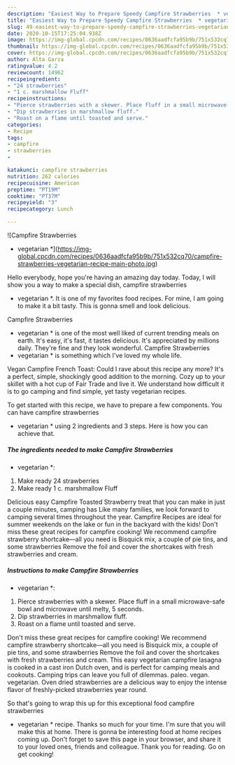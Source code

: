 ```yaml
---
description: "Easiest Way to Prepare Speedy Campfire Strawberries  * vegetarian *"
title: "Easiest Way to Prepare Speedy Campfire Strawberries  * vegetarian *"
slug: 49-easiest-way-to-prepare-speedy-campfire-strawberries-vegetarian
date: 2020-10-15T17:25:04.938Z
image: https://img-global.cpcdn.com/recipes/0636aadfcfa95b9b/751x532cq70/campfire-strawberries-vegetarian-recipe-main-photo.jpg
thumbnail: https://img-global.cpcdn.com/recipes/0636aadfcfa95b9b/751x532cq70/campfire-strawberries-vegetarian-recipe-main-photo.jpg
cover: https://img-global.cpcdn.com/recipes/0636aadfcfa95b9b/751x532cq70/campfire-strawberries-vegetarian-recipe-main-photo.jpg
author: Alta Garza
ratingvalue: 4.2
reviewcount: 14962
recipeingredient:
- "24 strawberries"
- "1 c. marshmallow Fluff"
recipeinstructions:
- "Pierce strawberries with a skewer. Place fluff in a small microwave-safe bowl and microwave until melty, 5 seconds."
- "Dip strawberries in marshmallow fluff."
- "Roast on a flame until toasted and serve."
categories:
- Recipe
tags:
- campfire
- strawberries
- 

katakunci: campfire strawberries  
nutrition: 262 calories
recipecuisine: American
preptime: "PT19M"
cooktime: "PT37M"
recipeyield: "3"
recipecategory: Lunch

---
```



![Campfire Strawberries 
* vegetarian *](https://img-global.cpcdn.com/recipes/0636aadfcfa95b9b/751x532cq70/campfire-strawberries-vegetarian-recipe-main-photo.jpg)

Hello everybody, hope you're having an amazing day today. Today, I will show you a way to make a special dish, campfire strawberries 
* vegetarian *. It is one of my favorites food recipes. For mine, I am going to make it a bit tasty. This is gonna smell and look delicious.

Campfire Strawberries 
* vegetarian * is one of the most well liked of current trending meals on earth. It's easy, it's fast, it tastes delicious. It's appreciated by millions daily. They're fine and they look wonderful. Campfire Strawberries 
* vegetarian * is something which I've loved my whole life.

Vegan Campfire French Toast: Could I rave about this recipe any more? It&#39;s a perfect, simple, shockingly good addition to the morning. Cozy up to your skillet with a hot cup of Fair Trade and live it. We understand how difficult it is to go camping and find simple, yet tasty vegetarian recipes.


To get started with this recipe, we have to prepare a few components. You can have campfire strawberries 
* vegetarian * using 2 ingredients and 3 steps. Here is how you can achieve that.

<!--inarticleads1-->

##### The ingredients needed to make Campfire Strawberries 
* vegetarian *:

1. Make ready 24 strawberries
1. Make ready 1 c. marshmallow Fluff


Delicious easy Campfire Toasted Strawberry treat that you can make in just a couple minutes, camping has Like many families, we look forward to camping several times throughout the year. Campfire Recipes are ideal for summer weekends on the lake or fun in the backyard with the kids! Don&#39;t miss these great recipes for campfire cooking! We recommend campfire strawberry shortcake—all you need is Bisquick mix, a couple of pie tins, and some strawberries Remove the foil and cover the shortcakes with fresh strawberries and cream. 

<!--inarticleads2-->

##### Instructions to make Campfire Strawberries 
* vegetarian *:

1. Pierce strawberries with a skewer. Place fluff in a small microwave-safe bowl and microwave until melty, 5 seconds.
1. Dip strawberries in marshmallow fluff.
1. Roast on a flame until toasted and serve.


Don&#39;t miss these great recipes for campfire cooking! We recommend campfire strawberry shortcake—all you need is Bisquick mix, a couple of pie tins, and some strawberries Remove the foil and cover the shortcakes with fresh strawberries and cream. This easy vegetarian campfire lasagna is cooked in a cast iron Dutch oven, and is perfect for camping meals and cookouts. Camping trips can leave you full of dilemmas. paleo. vegan. vegetarian. Oven dried strawberries are a delicious way to enjoy the intense flavor of freshly-picked strawberries year round. 

So that's going to wrap this up for this exceptional food campfire strawberries 
* vegetarian * recipe. Thanks so much for your time. I'm sure that you will make this at home. There is gonna be interesting food at home recipes coming up. Don't forget to save this page in your browser, and share it to your loved ones, friends and colleague. Thank you for reading. Go on get cooking!
